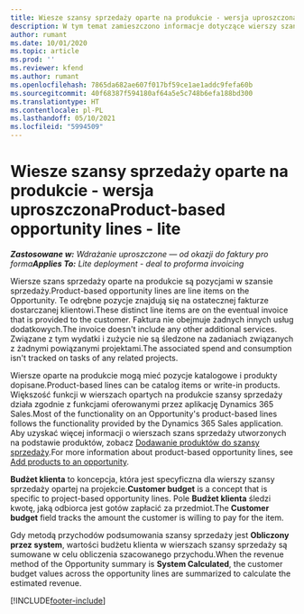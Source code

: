 ```yaml
---
title: Wiesze szansy sprzedaży oparte na produkcie - wersja uproszczona
description: W tym temat zamieszczono informacje dotyczące wierszy szansy sprzedaży opartych na produkcie w Project Operations.
author: rumant
ms.date: 10/01/2020
ms.topic: article
ms.prod: ''
ms.reviewer: kfend
ms.author: rumant
ms.openlocfilehash: 7865da682ae607f017bf59ce1ae1addc9fefa60b
ms.sourcegitcommit: 40f68387f594180af64a5e5c748b6efa188bd300
ms.translationtype: HT
ms.contentlocale: pl-PL
ms.lasthandoff: 05/10/2021
ms.locfileid: "5994509"
---
```

# <a name="product-based-opportunity-lines---lite"></a><span data-ttu-id="6ee00-103">Wiesze szansy sprzedaży oparte na produkcie - wersja uproszczona</span><span class="sxs-lookup"><span data-stu-id="6ee00-103">Product-based opportunity lines - lite</span></span>

<span data-ttu-id="6ee00-104">_**Zastosowane w:** Wdrażanie uproszczone — od okazji do faktury pro forma_</span><span class="sxs-lookup"><span data-stu-id="6ee00-104">_**Applies To:** Lite deployment - deal to proforma invoicing_</span></span>

<span data-ttu-id="6ee00-105">Wiersze szans sprzedaży oparte na produkcie są pozycjami w szansie sprzedaży.</span><span class="sxs-lookup"><span data-stu-id="6ee00-105">Product-based opportunity lines are line items on the Opportunity.</span></span> <span data-ttu-id="6ee00-106">Te odrębne pozycje znajdują się na ostatecznej fakturze dostarczanej klientowi.</span><span class="sxs-lookup"><span data-stu-id="6ee00-106">These distinct line items are on the eventual invoice that is provided to the customer.</span></span> <span data-ttu-id="6ee00-107">Faktura nie obejmuje żadnych innych usług dodatkowych.</span><span class="sxs-lookup"><span data-stu-id="6ee00-107">The invoice doesn't include any other additional services.</span></span> <span data-ttu-id="6ee00-108">Związane z tym wydatki i zużycie nie są śledzone na zadaniach związanych z żadnymi powiązanymi projektami.</span><span class="sxs-lookup"><span data-stu-id="6ee00-108">The associated spend and consumption isn't tracked on tasks of any related projects.</span></span>

<span data-ttu-id="6ee00-109">Wiersze oparte na produkcie mogą mieć pozycje katalogowe i produkty dopisane.</span><span class="sxs-lookup"><span data-stu-id="6ee00-109">Product-based lines can be catalog items or write-in products.</span></span> <span data-ttu-id="6ee00-110">Większość funkcji w wierszach opartych na produkcie szansy sprzedaży działa zgodnie z funkcjami oferowanymi przez aplikację Dynamics 365 Sales.</span><span class="sxs-lookup"><span data-stu-id="6ee00-110">Most of the functionality on an Opportunity's product-based lines follows the functionality provided by the Dynamics 365 Sales application.</span></span> <span data-ttu-id="6ee00-111">Aby uzyskać więcej informacji o wierszach szans sprzedaży utworzonych na podstawie produktów, zobacz [Dodawanie produktów do szansy sprzedaży](/dynamics365/sales-enterprise/add-products-opportunity).</span><span class="sxs-lookup"><span data-stu-id="6ee00-111">For more information about product-based opportunity lines, see [Add products to an opportunity](/dynamics365/sales-enterprise/add-products-opportunity).</span></span>

<span data-ttu-id="6ee00-112">**Budżet klienta** to koncepcja, która jest specyficzna dla wierszy szansy sprzedaży opartej na projekcie.</span><span class="sxs-lookup"><span data-stu-id="6ee00-112">**Customer budget** is a concept that is specific to project-based opportunity lines.</span></span> <span data-ttu-id="6ee00-113">Pole **Budżet klienta** śledzi kwotę, jaką odbiorca jest gotów zapłacić za przedmiot.</span><span class="sxs-lookup"><span data-stu-id="6ee00-113">The **Customer budget** field tracks the amount the customer is willing to pay for the item.</span></span>

<span data-ttu-id="6ee00-114">Gdy metodą przychodów podsumowania szansy sprzedaży jest **Obliczony przez system**, wartości budżetu klienta w wierszach szansy sprzedaży są sumowane w celu obliczenia szacowanego przychodu.</span><span class="sxs-lookup"><span data-stu-id="6ee00-114">When the revenue method of the Opportunity summary is **System Calculated**, the customer budget values across the opportunity lines are summarized to calculate the estimated revenue.</span></span> 



[!INCLUDE[footer-include](../../includes/footer-banner.md)]